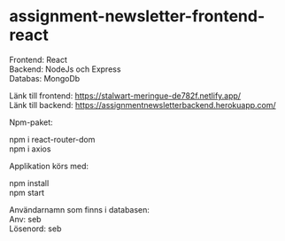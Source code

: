 # assignment-newsletter-frontend-react

Frontend: React<br/>
Backend: NodeJs och Express<br/>
Databas: MongoDb<br/>

Länk till frontend: https://stalwart-meringue-de782f.netlify.app/<br/>
Länk till backend: https://assignmentnewsletterbackend.herokuapp.com/

Npm-paket:<br/>

npm i react-router-dom<br/>
npm i axios<br/>

Applikation körs med:<br/>

npm install<br/>
npm start<br/>

Användarnamn som finns i databasen:<br/>
Anv: seb<br/>
Lösenord: seb<br/>
